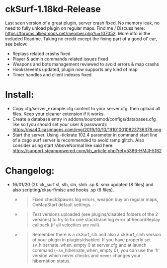 # ckSurf-1.18kd-Release
  Last seen version of a great plugin, server crash fixed.
  No memory leak, no need to fully unload plugin on regular maps.
  Find me / Discuss here: https://forums.alliedmods.net/member.php?u=107052. More info in the included Readme.
  Taking no credit except the fixing part of a good ol' car, see below:
  - Replays related crashs fixed
  - Player & admin commands related issues fixed
  - Weapons and bots management reviewed to avoid errors & map crashs
  - Hooks/events updated, plugin now supports any kind of map
  - Timer handles and client indexes fixed

# Install:
  - Copy cfg/server_example.cfg content to your server.cfg, then upload all files. Keep your cleaner extension if it works.
  - Create a database entry in addons/sourcemod/configs/databases.cfg like so (you should set your user & password):
  https://nsa40.casimages.com/img/2019/10/10/191010010823736378.png
  - Start the server. Using -tickrate 102.4 parameter in command start line of a csgo surf server is recommended to avoid ramp glitch.
  Also consider using start /AboveNormal like said here: https://support.steampowered.com/kb_article.php?ref=5386-HMJI-5162

# Changelog:
  - 16/01/20 (2): ck_surf sl, slh, sln, slnh .sp & .smx updated (8 files) and also scripting/cksurf/misc and hooks .sp (6 files).
    - > Fixed checkSpawns log errors, weapon buy on regular maps, OnMapStart default settings.
    - > Test versions uploaded (see plugins/disabled folders of the 2 versions) to try to fix one stacktrace log error at RecordReplay callback (if all velocities are null).
    - > Remember there is a ckSurf_slh and also a ckSurf_slnh version of your plugin in plugins/dsabled. If you have properly set sv_hibernate_when_empty 0 at server.cfg and at launch command (+sv_hibernate_when_empty 0), you can use the 'h' version which never checks and never changes your hibernation status.
